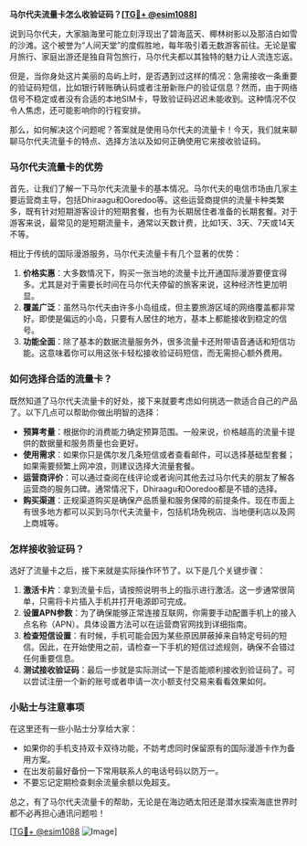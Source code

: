 **马尔代夫流量卡怎么收验证码？[[TG💪+ @esim1088](https://t.me/s/esim1088)]**

说到马尔代夫，大家脑海里可能立刻浮现出了碧海蓝天、椰林树影以及那洁白如雪的沙滩。这个被誉为“人间天堂”的度假胜地，每年吸引着无数游客前往。无论是蜜月旅行、家庭出游还是独自背包旅行，马尔代夫都以其独特的魅力让人流连忘返。

但是，当你身处这片美丽的岛屿上时，是否遇到过这样的情况：急需接收一条重要的验证码短信，比如银行转账确认码或者注册新账户的验证信息？然而，由于网络信号不稳定或者没有合适的本地SIM卡，导致验证码迟迟未能收到。这种情况不仅令人焦虑，还可能影响你的行程安排。

那么，如何解决这个问题呢？答案就是使用马尔代夫的流量卡！今天，我们就来聊聊马尔代夫流量卡的特点、选择方法以及如何正确使用它来接收验证码。

### 马尔代夫流量卡的优势

首先，让我们了解一下马尔代夫流量卡的基本情况。马尔代夫的电信市场由几家主要运营商主导，包括Dhiraagu和Ooredoo等。这些运营商提供的流量卡种类繁多，既有针对短期游客设计的短期套餐，也有为长期居住者准备的长期套餐。对于游客来说，最常见的是短期流量卡，通常以天数计费，比如1天、3天、7天或14天不等。

相比于传统的国际漫游服务，马尔代夫流量卡有几个显著的优势：

1. **价格实惠**：大多数情况下，购买一张当地的流量卡比开通国际漫游要便宜得多。尤其是对于需要长时间在马尔代夫停留的旅客来说，这种经济性更加明显。
2. **覆盖广泛**：虽然马尔代夫由许多小岛组成，但主要旅游区域的网络覆盖都非常好。即使是偏远的小岛，只要有人居住的地方，基本上都能接收到稳定的信号。
3. **功能全面**：除了基本的数据流量服务外，很多流量卡还附带语音通话和短信功能。这意味着你可以用这张卡轻松接收验证码短信，而无需担心额外费用。

### 如何选择合适的流量卡？

既然知道了马尔代夫流量卡的好处，接下来就要考虑如何挑选一款适合自己的产品了。以下几点可以帮助你做出明智的选择：

- **预算考量**：根据你的消费能力确定预算范围。一般来说，价格越高的流量卡提供的数据量和服务质量也会更好。
- **使用需求**：如果你只是偶尔发几条短信或者查看邮件，可以选择基础型套餐；如果需要频繁上网冲浪，则建议选择大流量套餐。
- **运营商评价**：可以通过查阅在线评论或者询问其他去过马尔代夫的朋友了解各运营商的服务口碑。通常情况下，Dhiraagu和Ooredoo都是不错的选择。
- **购买渠道**：正规渠道购买是确保产品质量和服务保障的前提条件。现在市面上有很多地方都可以买到马尔代夫流量卡，包括机场免税店、当地便利店以及网上商城等。

### 怎样接收验证码？

选好了流量卡之后，接下来就是实际操作环节了。以下是几个关键步骤：

1. **激活卡片**：拿到流量卡后，请按照说明书上的指示进行激活。这一步通常很简单，只需将卡片插入手机并打开电源即可完成。
2. **设置APN参数**：为了确保能够正常连接互联网，你需要手动配置手机上的接入点名称（APN）。具体设置方法可以在运营商官网找到详细指南。
3. **检查短信设置**：有时候，手机可能会因为某些原因屏蔽掉来自特定号码的短信。因此，在开始使用之前，请检查一下手机的短信过滤规则，确保不会错过任何重要信息。
4. **测试接收验证码**：最后一步就是实际测试一下是否能顺利接收到验证码了。可以尝试注册一个新的账号或者申请一次小额支付交易来看看效果如何。

### 小贴士与注意事项

在这里还有一些小贴士分享给大家：

- 如果你的手机支持双卡双待功能，不妨考虑同时保留原有的国际漫游卡作为备用方案。
- 在出发前最好备份一下常用联系人的电话号码以防万一。
- 不要忘记定期检查剩余流量余额以免超支。

总之，有了马尔代夫流量卡的帮助，无论是在海边晒太阳还是潜水探索海底世界时都不必再担心通讯问题啦！

[[TG💪+ @esim1088](https://t.me/s/esim1088) ![Image](https://i.postimg.cc/4NQfJmqS/Snipaste-2025-05-13-00-14-12.png)]